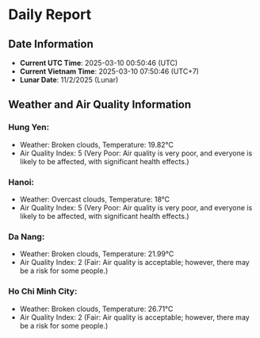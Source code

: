 # Daily Report
## Date Information
- **Current UTC Time**: 2025-03-10 00:50:46 (UTC)
- **Current Vietnam Time**: 2025-03-10 07:50:46 (UTC+7)
- **Lunar Date**: 11/2/2025 (Lunar)

## Weather and Air Quality Information

### Hung Yen:
- Weather: Broken clouds, Temperature: 19.82°C
- Air Quality Index: 5 (Very Poor: Air quality is very poor, and everyone is likely to be affected, with significant health effects.)

### Hanoi:
- Weather: Overcast clouds, Temperature: 18°C
- Air Quality Index: 5 (Very Poor: Air quality is very poor, and everyone is likely to be affected, with significant health effects.)

### Da Nang:
- Weather: Broken clouds, Temperature: 21.99°C
- Air Quality Index: 2 (Fair: Air quality is acceptable; however, there may be a risk for some people.)

### Ho Chi Minh City:
- Weather: Broken clouds, Temperature: 26.71°C
- Air Quality Index: 2 (Fair: Air quality is acceptable; however, there may be a risk for some people.)
